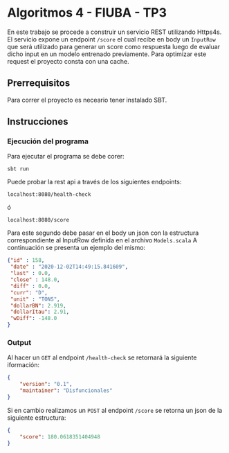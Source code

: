 # Algoritmos 4 - FIUBA - TP3

En este trabajo se procede a construir un servicio REST utilizando Https4s.
El servicio expone un endpoint ```/score``` el cual recibe en body un ```InputRow```
que será utilizado para generar un score como respuesta luego de evaluar dicho input en un modelo entrenado previamente.
Para optimizar este request el proyecto consta con una cache.

## Prerrequisitos

Para correr el proyecto es neceario tener instalado SBT.

## Instrucciones

### Ejecución del programa

Para ejecutar el programa se debe corer:

```
sbt run
```

Puede probar la rest api a través de los siguientes endpoints:

```
localhost:8080/health-check
```
ó

```
localhost:8080/score
```
Para este segundo debe pasar en el body un json con la estructura correspondiente al InputRow definida en el archivo ```Models.scala```
A continuación se presenta un ejemplo del mismo:

```json
{"id" : 158,
 "date" : "2020-12-02T14:49:15.841609",
 "last" : 0.0,
 "close" : 148.0,
 "diff" : 0.0,
 "curr": "D",
 "unit" : "TONS",
 "dollarBN": 2.919,
 "dollarItau": 2.91,
 "wDiff": -148.0
}
```

### Output
Al hacer un ```GET``` al endpoint ```/health-check``` se retornará la siguiente iformación:

```json
{
    "version": "0.1",
    "maintainer": "Disfuncionales"
}
```

Si en cambio realizamos un ```POST``` al endpoint ```/score``` se retorna un json de la siguiente estructura:

```json
{
    "score": 180.0618351404948
}
```

